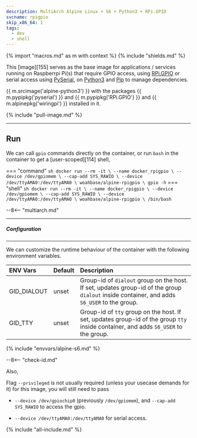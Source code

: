 ```yaml
---
description: MultiArch Alpine Linux + S6 + Python3 + RPi.GPIO
svcname: rpigpio
skip_x86_64: 1
tags:
  - dev
  - shell
---
```


{% import "macros.md" as m with context %}
{% include "shields.md" %}

This [image][155] serves as the base image for applications
/ services running on Raspberrpi Pi(s) that require GPIO
access, using [RPi.GPIO][7] or serial access using
[PySerial][8], on [Python3][2] and [Pip][3] to manage
dependencies.

{{ m.srcimage('alpine-python3') }} with the packages {{
m.pypipkg('pyserial') }} and {{ m.pypipkg('RPi.GPIO') }}
and {{ m.alpinepkg('wiringpi') }} installed in it.

{% include "pull-image.md" %}

---
Run
---

We can call `gpio` commands directly on the container, or run `bash`
in the container to get a [user-scoped][114] shell,

=== "command"
    ``` sh
    docker run --rm -it \
      --name docker_rpigpio \
      --device /dev/gpiomem \
      --cap-add SYS_RAWIO \
      --device /dev/ttyAMA0:/dev/ttyAMA0 \
    woahbase/alpine-rpigpio \
      gpio -h
    ```
=== "shell"
    ``` sh
    docker run --rm -it \
      --name docker_rpigpio \
      --device /dev/gpiomem \
      --cap-add SYS_RAWIO \
      --device /dev/ttyAMA0:/dev/ttyAMA0 \
    woahbase/alpine-rpigpio \
      /bin/bash
    ```

--8<-- "multiarch.md"

---
##### Configuration
---

We can customize the runtime behaviour of the container with the
following environment variables.

| ENV Vars                 | Default      | Description
| :---                     | :---         | :---
| GID_DIALOUT              | unset        | Group-id of `dialout` group on the host. If set, updates group-id of the group `dialout` inside container, and adds `S6_USER` to the group.
| GID_TTY                  | unset        | Group-id of `tty` group on the host. If set, updates group-id of the group `tty` inside container, and adds `S6_USER` to the group.
{% include "envvars/alpine-s6.md" %}

--8<-- "check-id.md"

Also,

Flag `--privileged` is not usually required (unless your
usecase demands for it) for this image, you will still need to
pass

* `--device /dev/gpiochip0` (previously `/dev/gpiomem`), and
  `--cap-add SYS_RAWIO` to access the gpio.

* `--device /dev/ttyAMA0:/dev/ttyAMA0` for serial access.

[2]: https://www.python.org/
[3]: https://pypi.python.org/pypi/pip
[4]: https://pypi.python.org/pypi/RPi.GPIO
[5]: https://pypi.python.org/pypi/pyserial
[6]: https://pkgs.alpinelinux.org/packages?name=wiringpi
[7]: https://sourceforge.net/projects/raspberry-gpio-python/
[8]: https://github.com/pyserial/pyserial

{% include "all-include.md" %}
